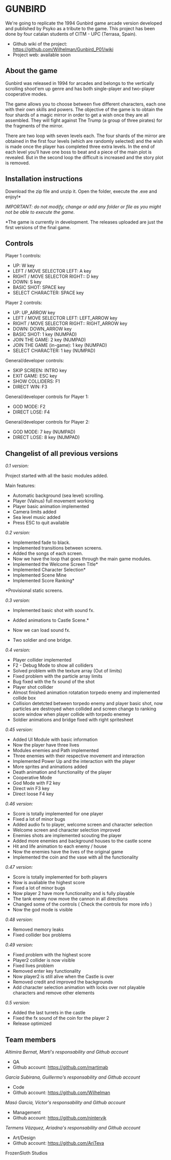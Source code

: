 # GUNBIRD
We're going to replicate the 1994 Gunbird game arcade version developed and published by Psyko as a tribute to the game. This project has been done by four catalan students of CITM - UPC (Terrasa, Spain).  

* Github wiki of the project: https://github.com/Wilhelman/Gunbird_P01/wiki
* Project web: available soon

## About the game

Gunbird was released in 1994 for arcades and belongs to the vertically scrolling shoot'em up genre and has both single-player and two-player cooperative modes.

The game allows you to choose between five different characters, each one with their own skills and powers. The objective of the game is to obtain the four shards  of a magic mirror in order to get a wish once they are all assembled. They will fight against The Trump (a group of three pirates) for the fragments of the mirror.

There are two loop with seven levels each. The four shards of the mirror are obtained in the first four levels (which are randomly selected) and the wish is made once the player has completed three extra levels. In the end of each level you’ll have one boss to beat and a piece of the main plot is revealed. But in the second loop the difficult is increased and the story plot is removed.

## Installation instructions

Download the zip file and unzip it. Open the folder, execute the .exe and enjoy!*

_IMPORTANT: do not modify, change or add any folder or file as you might not be able to execute the game._

*The game is currently in development. The releases uploaded are just the first versions of the final game.

## Controls

Player 1 controls:
- UP: W key
- LEFT / MOVE SELECTOR LEFT: A key
- RIGHT / MOVE SELECTOR RIGHT:: D key
- DOWN: S key
- BASIC SHOT: SPACE key
- SELECT CHARACTER: SPACE key 

Player 2 controls:
- UP: UP_ARROW key
- LEFT / MOVE SELECTOR LEFT: LEFT_ARROW key
- RIGHT / MOVE SELECTOR RIGHT:: RIGHT_ARROW key
- DOWN: DOWN_ARROW key
- BASIC SHOT: 1 key (NUMPAD)
- JOIN THE GAME: 2 key (NUMPAD)
- JOIN THE GAME (in-game): 1 key (NUMPAD)
- SELECT CHARACTER: 1 key (NUMPAD) 

General/developer controls:
- SKIP SCREEN: INTRO key
- EXIT GAME: ESC key
- SHOW COLLIDERS: F1
- DIRECT WIN: F3

General/developer controls for Player 1:
- GOD MODE: F2
- DIRECT LOSE: F4

General/developer controls for Player 2:
- GOD MODE: 7 key (NUMPAD)
- DIRECT LOSE: 8 key (NUMPAD)

## Changelist of all previous versions

_0.1 version:_

Project started with all the basic modules added. 

Main features: 

* Automatic background (sea level) scrolling.
* Player (Valnus) full movement working
* Player basic animation implemented
* Camera limits added
* Sea level music added
* Press ESC to quit available 

_0.2 version:_

* Implemented fade to black.
* Implemented transitions between screens.
* Added the songs of each screen.
* Now we have the loop that goes through the main game modules.
* Implemented the Welcome Screen Title*
* Implemented Character Selection*
* Implemented Scene Mine
* Implemented Score Ranking*

*Provisional static screens.

_0.3 version:_

* Implemented basic shot with sound fx.
* Added animations to Castle Scene.*
* Now we can load sound fx.

* Two soldier and one bridge.

_0.4 version:_

* Player collider implemented
* F2 - Debug Mode to show all colliders
* Solved problem with the texture array (Out of limits)
* Fixed problem with the particle array limits
* Bug fixed with the fx sound of the shot
* Player shot collider
* Almost finished animation rotatation torpedo enemy and implemented collide box
* Collision detetcted between torpedo enemy and player basic shot, now particles are destroyed when collided and screen change to ranking score window when player collide with torpedo enemey
* Soldier animations and bridge fixed with right spritesheet

_0.45 version:_

* Added UI Module with basic information
* Now the player have three lives
* Modules enemies and Path implemented
* Three enemies with their respective movement and interaction
* Implemented Power Up and the interaction with the player
* More sprites and animations added
* Death animation and functionality of the player
* Cooperative Mode
* God Mode with F2 key
* Direct win F3 key
* Direct loose F4 key

_0.46 version:_

* Score is totally implemented for one player
* Fixed a lot of minor bugs
* Added audio fx to player, welcome screen and character selection
* Welcome screen and character selection improved
* Enemies shots are implemented scouting the player
* Added more enemies and background houses to the castle scene
* Hit and life animation to each enemy / house
* Now the enemies have the lives of the original game
* Implemented the coin and the vase with all the functionality

_0.47 version:_

* Score is totally implemented for both players
* Now is avaliable the highest score
* Fixed a lot of minor bugs
* Now player 2 have more functionality and is fully playable
* The tank enemy now move the cannon in all directions
* Changed some of the controls ( Check the controls for more info )
* Now the god mode is visible

_0.48 version:_

* Removed memory leaks
* Fixed collider box problems

_0.49 version:_

* Fixed problem with the highest score
* Player2 collider is now visible
* Fixed lives problem
* Removed enter key functionality
* Now player2 is still alive when the Castle is over
* Removed credit and improved the backgrounds
* Add character selection animation with locks over not playable characters and remove other elements

_0.5 version:_

* Added the last turrets in the castle
* Fixed the fx sound of the coin for the player 2
* Release optimized

## Team members

_Altimira Bernat, Martí's responsability and Github account_

* QA
* Github account: https://github.com/martimab

_García Subirana, Guillermo's responsability and Github account_

* Code
* Github account: https://github.com/Wilhelman

_Masó Garcia, Víctor's responsability and Github account_

* Management
* Github account: https://github.com/nintervik

_Termens Vázquez, Ariadna's responsability and Github account_

* Art/Design
* Github account: https://github.com/AriTeva



FrozenSloth Studios
